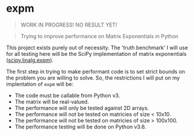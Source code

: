# expm

> WORK IN PROGRESS! NO RESULT YET!

> Trying to improve performance on Matrix Exponentials in Python

This project exists purely out of necessity. The 'truth benchmark' I will use for all testing here will be the SciPy implementation of matrix exponentials
([scipy.linalg.expm](https://docs.scipy.org/doc/scipy/reference/generated/scipy.linalg.expm.html)).

The first step in trying to make performant code is to set strict bounds on the problem you are willing to solve. So, the restrictions I will put on my implentation of `expm` will be:

* The code must be callable from Python v3.
* The matrix will be real-valued.
* The performance will only be tested against 2D arrays.
* The performance will not be tested on matricies of size < 10x10.
* The performance will not be tested on matricies of size > 100x100.
* The performance testing will be done on Python v3.6.

